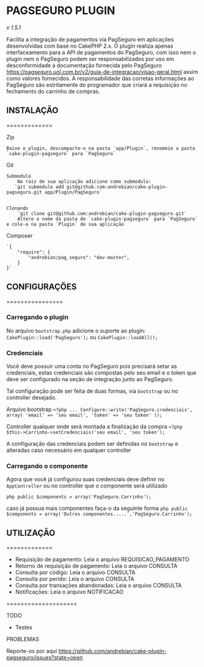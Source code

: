 # PAGSEGURO PLUGIN
_v 1.5.1_


Facilita a integração de pagamentos via PagSeguro em aplicações desenvolvidas com base no CakePHP 2.x.
O plugin realiza apenas interfaceamento para a API de pagamentos do PagSeguro, com
isso nem o plugin nem o PagSeguro podem ser responsabilizados por uso em desconformidade
à documentação fornecida pelo PagSeguro <https://pagseguro.uol.com.br/v2/guia-de-integracao/visao-geral.html> 
assim como valores fornecidos. A responsabilidade das corretas informações ao PagSeguro são
estritamente do programador que criará a requisição no fechamento do carrinho de compras.



## INSTALAÇÃO
=============


Zip

    Baixe o plugin, descompacte-o na pasta `app/Plugin`, renomeie a pasta `cake-plugin-pagseguro` para `PagSeguro`

Git

    Submodulo
        Na raiz de sua aplicação adicione como submodulo: 
       `git submodule add git@github.com:andrebian/cake-plugin-pagseguro.git app/Plugin/PagSeguro`
        

    Clonando  
        `git clone git@github.com:andrebian/cake-plugin-pagseguro.git`
        Altere o nome da pasta de `cake-plugin-pagseguro` para `PagSeguro` e cole-a na pasta `Plugin` de sua aplicação


Composer

    `{
        "require": {
            "andrebian/pag_seguro": "dev-master",
        }
    }`

## CONFIGURAÇÕES
================

### Carregando o plugin

No arquivo `bootstrap.php` adicione o suporte ao plugin:
`CakePlugin::load('PagSeguro');` ou `CakePlugin::loadAll();`


### Credenciais

Você deve possuir uma conta no PagSeguro pois precisará setar as credenciais,
estas credenciais são compostas pelo seu email e o token que deve ser configurado na seção de integração
junto ao PagSeguro.

Tal configuração pode ser feita de duas formas, via `bootstrap` ou no controller desejado.

Arquivo bootstrap
`<?php
	    ...
	    Configure::write('PagSeguro.credenciais', array(
		  'email' => 'seu email',
		  'token' => 'seu token'
	    )); `

Controller qualquer onde será montada a finalização da compra
` <?php
	    $this->Carrinho->setCredenciais('seu email', 'seu token'); `


A configuração das credenciais podem ser definidas no `bootstrap` e alteradas caso necessário em qualquer controller


### Carregando o componente


Agora que você já configurou suas credenciais deve definir no `AppController` ou no controller
que o componente será utilizado

```php public $components = array('PagSeguro.Carrinho'); ```


caso já possua mais componentes faça-o da seguinte forma
```php public $components = array('Outros componentes.....','PagSeguro.Carrinho');```



## UTILIZAÇÃO
=============

* Requisição de pagamento: Leia o arquivo REQUISICAO_PAGAMENTO
* Retorno de requisição de pagamento: Leia o arquivo CONSULTA
* Consulta por código: Leia o arquivo CONSULTA
* Consulta por perído: Leia o arquivo CONSULTA
* Consulta por transações abandonadas: Leia o arquivo CONSULTA
* Notificações: Leia o arquivo NOTIFICACAO

====================


TODO

* Testes


PROBLEMAS

Reporte-os por aqui https://github.com/andrebian/cake-plugin-pagseguro/issues?state=open

